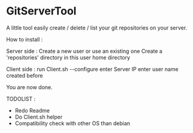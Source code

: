 # GitServerTool
A little tool easily create / delete / list your git repositories on your server.

How to install :

Server side :
Create a new user or use an existing one
Create a 'repositories' directory in this user home directory

Client side :
run Client.sh --configure
enter Server IP
enter user name created before

You are now done.

TODOLIST :
 - Redo Readme
 - Do Client.sh helper
 - Compatibility check with other OS than debian
